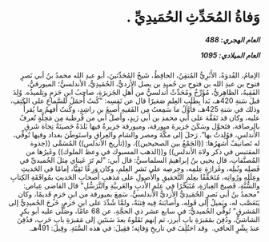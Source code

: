 <h1 dir="rtl">وَفاةُ المُحَدِّثِ الحُمَيدِيِّ .</h1>

<h5 dir="rtl">العام الهجري:  488

العام الميلادي: 1095

</h5>

<p dir="rtl">الإمامُ، القُدوَةُ، الأَثَرِيُّ المُتقِنُ، الحافِظُ، شَيخُ المُحَدِّثينَ، أبو عبدِ الله محمدُ بنُ أبي نَصرٍ فتوح بن عبدِ الله بن فتوحِ بن حُميدِ بن يصل الأزديُّ، الحُمَيدِيُّ، الأندلسيُّ؛ الميورقيُّ، الفَقِيهُ، الظاهِريُّ، مُؤَرِّخٌ ومُحَدِّثٌ أَندلسيٌّ من أَهلِ الجَزيرَةِ، صاحِبُ ابنِ حَزمٍ وتِلميذُه. وُلِدَ قبلَ سَنةِ 420هـ، بَدأَ بِطَلَبِ العِلمِ صَغيرًا قال عن نَفسِه: "كُنتُ أُحمَلُ للسَّماعِ على الكَتِفِ، وذلك في سَنةِ 425هـ، فأَوَّلُ ما سَمِعتُ مِن الفَقيهِ أَصبغَ بنِ راشِدٍ، وكُنتُ أَفهمُ ما يُقرأُ عليه، وكان قد تَفَقَّهَ على أبي محمدِ بن أبي زَيدٍ، وأَصلُ أبي من قُرطبة مِن مَحِلَّةٍ تُعرفُ بالرصافة، فتَحوَّل وسَكَنَ جَزيرةَ ميورقة، وميورقة جَزيرةٌ فيها بَلدَةٌ حَصينَةٌ تِجاهَ شَرقِ الأَندلسِ، فوُلِدتُ بها". رَحلَ إلى مكَّةَ ومصر والشامِ والعِراقِ واستَوطَنَ بغداد وفيها تُوفِّي، له تَصانيفٌ أَشهرُها: ((الجَمْعُ بين الصحيحين))، و((تاريخ الأندلس)) المُسَمَّى ((جذوة المقتبس في ذكر ولاة الأندلس)) و((الذهب المسبوك في وعظ الملوك)) وغَيرُها من المُصنَّفاتِ، قال يحيى بنُ إبراهيمَ السلماسيُّ: قال أبي: "لم تَرَ عَيناي مِثلَ الحُميديِّ في فَضلِه ونُبلِه، وغَزارَةِ عِلمِه، وحِرصِه على نَشرِ العِلمِ، وكان وَرِعًا تَقِيًّا، إمامًا في الحَديثِ وعِلَلِهِ ورُواتِه، مُتَحَقِّقًا بعِلمِ التَّحقيقِ والأُصولِ على مَذهبِ أَصحابِ الحَديثِ بمُوافَقَةِ الكِتابِ والسُّنَّةِ، فَصيحَ العِبارَةِ، مُتَبَحِّرًا في عِلمِ الأَدبِ والعَربيَّةِ والتَّرَسُّلِ" قال القاضي عِياض: "محمدُ بنُ أبي نَصرٍ الحُمَيدِيُّ الأَزديُّ الأَندلسيُّ، سَمِعَ بميورقة من ابنِ حَزمٍ قَديمًا، وكان يَتَعَصَّب له، ويَميلُ إلى قَولِه، وأَصابَتهُ فِيه فِتنَةٌ، ولمَّا شُدِّدَ على ابنِ حَزمٍ، خَرجَ الحُميدِيُّ إلى المَشرقِ" تُوفِّي الحُميديُّ: في سابع عشر ذي الحجَّةِ، عن 68 عامًا، وصَلَّى عليه أبو بكرٍ الشاشيُّ، ودُفِنَ بمَقبرَةِ بابِ أبرز، ثم إنهم نَقَلوهُ بعدَ سَنتَينِ إلى مَقبرَةِ بابِ حَربٍ، فدُفِنَ عندَ بِشْرٍ الحافي.  وقد اختُلِفَ في تاريخِ وَفاتِه؛ فقِيلَ: في هذه السَّنَةِ. وقِيلَ: 491هـ.</p></br>
